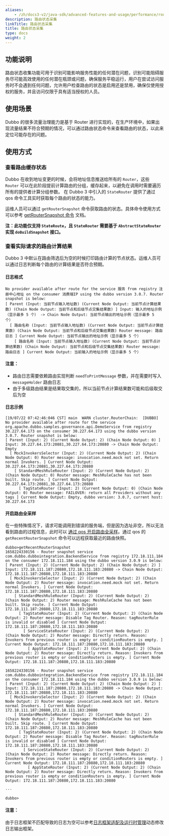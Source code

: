 ```yaml
---
aliases:
    - /zh/docs3-v2/java-sdk/advanced-features-and-usage/performance/router-snapshot/
description: 路由状态采集
linkTitle: 路由状态采集
title: 路由状态采集
type: docs
weight: 2
---
```


## 功能说明
路由状态收集功能可用于识别可能影响服务性能的任何潜在问题，识别可能阻碍服务尽可能高效使用的任何潜在瓶颈或问题，确保服务平稳运行，用户在尝试访问服务时不会遇到任何问题，允许用户检查路由的状态是启用还是禁用，确保仅使用授权的服务，并且访问仅限于具有适当授权的人员。

## 使用场景

Dubbo 的很多流量治理能力是基于 Router 进行实现的，在生产环境中，如果出现流量结果不符合预期的情况，可以通过路由状态命令来查看路由的状态，以此来定位可能存在的问题。

## 使用方式

### 查看路由缓存状态

Dubbo 在收到地址变更的时候，会将地址信息推送给所有的 `Router`，这些 `Router` 可以在此阶段提前计算路由的分组，缓存起来，以避免在调用时需要遍历所有的提供者计算分组参数。
在 Dubbo 3 中引入的 `StateRouter` 提供了通过 qos 命令工具实时获取每个路由的状态的能力。

运维人员可以通过 `getRouterSnapshot` 命令获取路由的状态。具体命令使用方式可以参考 [getRouterSnapshot 命令](../../../reference-manual/qos/router-snapshot/#getroutersnapshot-%E5%91%BD%E4%BB%A4) 文档。

**注：此功能仅支持 `StateRoute`，且 `StateRouter` 需要基于 `AbstractStateRouter` 实现 `doBuildSnapshot` 接口。**

### 查看实际请求的路由计算结果

Dubbo 3 中默认在路由筛选后为空的时候打印路由计算的节点状态。运维人员可以通过日志判断每个路由的计算结果是否符合预期。

#### 日志格式

```
No provider available after route for the service 服务 from registry 注册中心地址 on the consumer 消费端IP using the dubbo version 3.0.7. Router snapshot is below: 
[ Parent (Input: 当前节点输入地址数) (Current Node Output: 当前节点计算结果数) (Chain Node Output: 当前节点和后级节点交集结果数) ] Input: 输入的地址示例（显示最多 5 个） -> Chain Node Output: 当前节点输出的地址示例（显示最多 5 个）
  [ 路由名称 (Input: 当前节点输入地址数) (Current Node Output: 当前节点计算结果数) (Chain Node Output: 当前节点和后级节点交集结果数) Router message: 路由日志 ] Current Node Output: 当前节点输出的地址示例（显示最多 5 个）
    [ 路由名称 (Input: 当前节点输入地址数) (Current Node Output: 当前节点计算结果数) (Chain Node Output: 当前节点和后级节点交集结果数) Router message: 路由日志 ] Current Node Output: 当前输入的地址示例（显示最多 5 个）
```

#### 注意：
- 路由日志需要依赖路由实现判断 `needToPrintMessage` 参数，并在需要时写入 `messageHolder` 路由日志
- 由于多级路由结果是结果取交集的，所以当前节点计算结果数可能和后级取交后为空

#### 日志示例

```
[19/07/22 07:42:46:046 CST] main  WARN cluster.RouterChain:  [DUBBO] No provider available after route for the service org.apache.dubbo.samples.governance.api.DemoService from registry 30.227.64.173 on the consumer 30.227.64.173 using the dubbo version 3.0.7. Router snapshot is below: 
[ Parent (Input: 2) (Current Node Output: 2) (Chain Node Output: 0) ] Input: 30.227.64.173:20881,30.227.64.173:20880 -> Chain Node Output: Empty
  [ MockInvokersSelector (Input: 2) (Current Node Output: 2) (Chain Node Output: 0) Router message: invocation.need.mock not set. Return normal Invokers. ] Current Node Output: 30.227.64.173:20881,30.227.64.173:20880
    [ StandardMeshRuleRouter (Input: 2) (Current Node Output: 2) (Chain Node Output: 0) Router message: MeshRuleCache has not been built. Skip route. ] Current Node Output: 30.227.64.173:20881,30.227.64.173:20880
      [ TagStateRouter (Input: 2) (Current Node Output: 0) (Chain Node Output: 0) Router message: FAILOVER: return all Providers without any tags ] Current Node Output: Empty, dubbo version: 3.0.7, current host: 30.227.64.173
```

#### 开启路由全采样

在一些特殊情况下，请求可能调用到错误的服务端，但是因为选址非空，所以无法看到路由的过程信息，此时可以 [通过 qos 开启路由全采样](../../../reference-manual/qos/router-snapshot/)。通过 qos 的 `getRecentRouterSnapshot` 命令可以远程获取最近的路由快照。

```
dubbo>getRecentRouterSnapshot
1658224330156 - Router snapshot service com.dubbo.dubbointegration.BackendService from registry 172.18.111.184 on the consumer 172.18.111.184 using the dubbo version 3.0.9 is below: 
[ Parent (Input: 2) (Current Node Output: 2) (Chain Node Output: 2) ] Input: 172.18.111.187:20880,172.18.111.183:20880 -> Chain Node Output: 172.18.111.187:20880,172.18.111.183:20880
  [ MockInvokersSelector (Input: 2) (Current Node Output: 2) (Chain Node Output: 2) Router message: invocation.need.mock not set. Return normal Invokers. ] Current Node Output: 172.18.111.187:20880,172.18.111.183:20880
    [ StandardMeshRuleRouter (Input: 2) (Current Node Output: 2) (Chain Node Output: 2) Router message: MeshRuleCache has not been built. Skip route. ] Current Node Output: 172.18.111.187:20880,172.18.111.183:20880
      [ TagStateRouter (Input: 2) (Current Node Output: 2) (Chain Node Output: 2) Router message: Disable Tag Router. Reason: tagRouterRule is invalid or disabled ] Current Node Output: 172.18.111.187:20880,172.18.111.183:20880
        [ ServiceStateRouter (Input: 2) (Current Node Output: 2) (Chain Node Output: 2) Router message: Directly return. Reason: Invokers from previous router is empty or conditionRouters is empty. ] Current Node Output: 172.18.111.187:20880,172.18.111.183:20880
          [ AppStateRouter (Input: 2) (Current Node Output: 2) (Chain Node Output: 2) Router message: Directly return. Reason: Invokers from previous router is empty or conditionRouters is empty. ] Current Node Output: 172.18.111.187:20880,172.18.111.183:20880

1658224330156 - Router snapshot service com.dubbo.dubbointegration.BackendService from registry 172.18.111.184 on the consumer 172.18.111.184 using the dubbo version 3.0.9 is below: 
[ Parent (Input: 2) (Current Node Output: 2) (Chain Node Output: 2) ] Input: 172.18.111.187:20880,172.18.111.183:20880 -> Chain Node Output: 172.18.111.187:20880,172.18.111.183:20880
  [ MockInvokersSelector (Input: 2) (Current Node Output: 2) (Chain Node Output: 2) Router message: invocation.need.mock not set. Return normal Invokers. ] Current Node Output: 172.18.111.187:20880,172.18.111.183:20880
    [ StandardMeshRuleRouter (Input: 2) (Current Node Output: 2) (Chain Node Output: 2) Router message: MeshRuleCache has not been built. Skip route. ] Current Node Output: 172.18.111.187:20880,172.18.111.183:20880
      [ TagStateRouter (Input: 2) (Current Node Output: 2) (Chain Node Output: 2) Router message: Disable Tag Router. Reason: tagRouterRule is invalid or disabled ] Current Node Output: 172.18.111.187:20880,172.18.111.183:20880
        [ ServiceStateRouter (Input: 2) (Current Node Output: 2) (Chain Node Output: 2) Router message: Directly return. Reason: Invokers from previous router is empty or conditionRouters is empty. ] Current Node Output: 172.18.111.187:20880,172.18.111.183:20880
          [ AppStateRouter (Input: 2) (Current Node Output: 2) (Chain Node Output: 2) Router message: Directly return. Reason: Invokers from previous router is empty or conditionRouters is empty. ] Current Node Output: 172.18.111.187:20880,172.18.111.183:20880

···

dubbo>
```

#### 注意：
由于日志框架不匹配导致的日志为空可以参考[日志框架适配及运行时管理](../../others/logger-management/)动态修改日志输出框架。